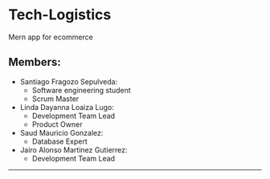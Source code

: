 # Tech-Logistics
Mern app for ecommerce
## Members:
- Santiago Fragozo Sepulveda:
    -   Software engineering student
    -   Scrum Master
- Linda Dayanna Loaiza Lugo:
    -   Development Team Lead
    -   Product Owner
- Saud Mauricio Gonzalez:
    -   Database Expert
- Jairo Alonso Martinez Gutierrez:
    -   Development Team Lead
---
